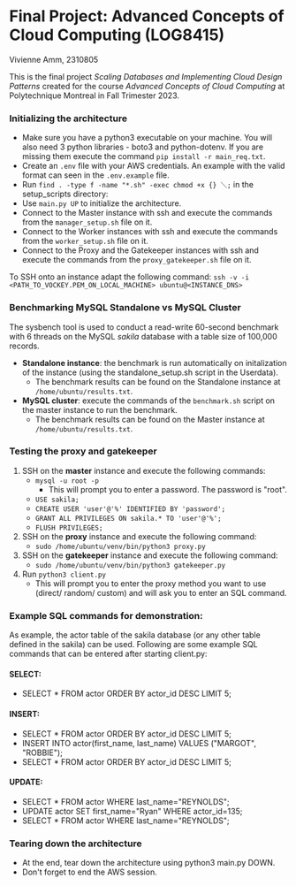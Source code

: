 # Final Project: Advanced Concepts of Cloud Computing (LOG8415)
Vivienne Amm, 2310805

This is the final project _Scaling Databases and Implementing Cloud Design Patterns_ created for the course _Advanced Concepts of Cloud Computing_ at Polytechnique Montreal in Fall Trimester 2023.
### Initializing the architecture
- Make sure you have a python3 executable on your machine. You will also need 3 python libraries - boto3 and python-dotenv. If you are missing them execute the command `pip install -r main_req.txt`.
- Create an `.env` file with your AWS credentials. An example with the valid format can seen in the `.env.example` file.
- Run `find . -type f -name "*.sh" -exec chmod +x {} ＼;`  in the setup_scripts directory: 
- Use `main.py UP` to initialize the architecture.
- Connect to the Master instance with ssh and execute the commands from the `manager_setup.sh` file on it.
- Connect to the Worker instances with ssh and execute the commands from the `worker_setup.sh` file on it.
- Connect to the Proxy and the Gatekeeper instances with ssh and execute the commands from the `proxy_gatekeeper.sh` file on it.

To SSH onto an instance adapt the following command:
`ssh -v -i <PATH_TO_VOCKEY.PEM_ON_LOCAL_MACHINE> ubuntu@<INSTANCE_DNS>`

### Benchmarking MySQL Standalone vs MySQL Cluster
The sysbench tool is used to conduct a read-write 60-second benchmark with 6 threads on the MySQL _sakila_ database with a table size of 100,000 records.
- **Standalone instance**: the benchmark is run automatically on initalization of the instance (using the standalone_setup.sh script in the Userdata). 
   - The benchmark results can be found on the Standalone instance at `/home/ubuntu/results.txt`.
- **MySQL cluster**: execute the commands of the `benchmark.sh` script on the master instance to run the benchmark.
   - The benchmark results can be found on the Master instance at `/home/ubuntu/results.txt`.


### Testing the proxy and gatekeeper
1. SSH on the **master** instance and execute the following commands:
    - `mysql -u root -p`
      - This will prompt you to enter a password. The password is "root".
    - `USE sakila; `
    - `CREATE USER 'user'@'%' IDENTIFIED BY 'password';`
    - `GRANT ALL PRIVILEGES ON sakila.* TO 'user'@'%'; `
    - `FLUSH PRIVILEGES;`
2. SSH on the **proxy** instance and execute the following command:
    - `sudo /home/ubuntu/venv/bin/python3 proxy.py`
3. SSH on the **gatekeeper** instance and execute the following command:
    - `sudo /home/ubuntu/venv/bin/python3 gatekeeper.py`
4. Run `python3 client.py`
    - This will prompt you to enter the proxy method you want to use (direct/ random/ custom) and will ask you to enter an SQL command.

### Example SQL commands for demonstration: 
As example, the actor table of the sakila database (or any other table defined in the sakila) can be used.
Following are some example SQL commands that can be entered after starting client.py:

#### SELECT:
- SELECT * FROM actor ORDER BY actor_id DESC LIMIT 5;

#### INSERT:
- SELECT * FROM actor ORDER BY actor_id DESC LIMIT 5;
- INSERT INTO actor(first_name, last_name) VALUES ("MARGOT", "ROBBIE");
- SELECT * FROM actor ORDER BY actor_id DESC LIMIT 5;

#### UPDATE:
- SELECT * FROM actor WHERE last_name="REYNOLDS";
- UPDATE actor SET first_name="Ryan" WHERE actor_id=135;
- SELECT * FROM actor WHERE last_name="REYNOLDS";

### Tearing down the architecture
- At the end, tear down the architecture using python3 main.py DOWN.
- Don't forget to end the AWS session.
